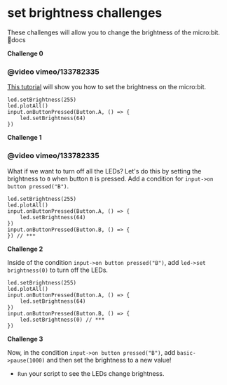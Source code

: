 # set brightness challenges

These challenges will allow you to change the brightness of the micro:bit. docs

**Challenge 0**

### @video vimeo/133782335

[This tutorial](/lessons/set-brightness/tutorial) will show you how to set the brightness on the micro:bit.

```
led.setBrightness(255)
led.plotAll()
input.onButtonPressed(Button.A, () => {
    led.setBrightness(64)
})
```

**Challenge 1**

### @video vimeo/133782335

What if we want to turn off all the LEDs? Let's do this by setting the brightness to `0` when button `B` is pressed. Add a condition for `input->on button pressed("B")`.

```
led.setBrightness(255)
led.plotAll()
input.onButtonPressed(Button.A, () => {
    led.setBrightness(64)
})
input.onButtonPressed(Button.B, () => {
}) // ***
```

**Challenge 2**

Inside of the condition `input->on button pressed("B")`, add `led->set brightness(0)` to turn off the LEDs.

```
led.setBrightness(255)
led.plotAll()
input.onButtonPressed(Button.A, () => {
    led.setBrightness(64)
})
input.onButtonPressed(Button.B, () => {
    led.setBrightness(0) // ***
})
```

**Challenge 3**

Now, in the condition `input->on button pressed("B")`, add `basic->pause(1000)` and then set the brightness to a new value!

* `Run` your script to see the LEDs change brightness.
